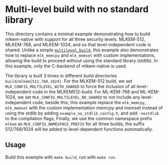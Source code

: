 [//]: # (SPDX-License-Identifier: CC-BY-4.0)

# Multi-level build with no standard library

This directory contains a minimal example demonstrating how to build mlkem-native with support for all three security levels: MLKEM-512, MLKEM-768, and MLKEM-1024, and so that level-independent code is shared. Unlike a simple [`multilevel_build`](../multilevel_build/README.md), this example also demonstrates how to replace `mlk_memcpy` and `mlk_memset` with custom implementations, allowing the build to proceed without using the standard library (stdlib).
In this example, only the C-backend of mlkem-native is used.

The library is built 3 times in different build directories `build/mlkem{512,768,1024}`. For the MLKEM-512 build, we set
`MLK_CONFIG_MULTILEVEL_WITH_SHARED` to force the inclusion of all level-independent code in the
MLKEM512-build. For ML-KEM-768 and ML-KEM-1024, we set `MLK_CONFIG_MULTILEVEL_NO_SHARED` to not include any
level-independent code, beside this, this example replace the `mlk_memcpy`, `mlk_memset` with the custom implementation memcpy and memset instead of using the stdlib by adding `example_no_stdlib_config.h`, and add `-nostdlib` to the compilation flags,
Finally, we use the common namespace prefix `mlkem` as `MLK_CONFIG_NAMESPACE_PREFIX` for all three builds; 
the suffix 512/768/1024 will be added to level-dependent functions automatically.

## Usage

Build this example with `make build`, run with `make run`.
